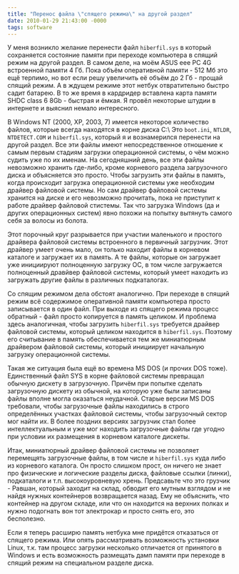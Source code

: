 ```yaml
---
title: "Перенос файла \"спящего режима\" на другой раздел"
date: 2010-01-29 21:43:00 -0000
tags: software
---
```


У меня возникло желание перенести файл `hiberfil.sys` в который сохраняется состояние памяти при переходе компьютера в спящий режим на другой раздел. В самом деле, на моём ASUS eee PC 4G встроенной памяти 4 Гб. Пока объём оперативной памяти - 512 Мб это ещё терпимо, но вот если решу увеличить её объём до 2 Гб - прощай спящий режим. А в ждущем режиме этот нетбук отвратительно быстро садит батарею. В то же время в кардридер вставлена карта памяти SHDC  class 6 8Gb - быстрая и ёмкая. Я провёл некоторые штудии в интернете и выяснил немало интересного.
 
В Windows NT (2000, XP, 2003, 7) имеется некоторое количество файлов, которые всегда находятся в корне диска C:\ Это `boot.ini`, `NTLDR`, `NTDETECT.COM` и `hiberfil.sys`, который я и вознамерился перенести на другой раздел. Все эти файлы имеют непосредственное отношение к самым первым стадиям загрузки операционной системы, о чём можно судить уже по их именам. На сегодняшний день, все эти файлы невозможно хранить где-либо, кроме корневого раздела загрузочного диска и объясняется это просто. Чтобы загрузить эти файлы в память, когда происходит загрузка операционной системы уже необходим драйвер файловой системы. Но сам драйвер файловой системы хранится на диске и его невозможно прочитать, пока не приступит к работе драйвер файловой стистемы. Так что загрузка Windows (да и других операционных систем) явно похожи на попытку вытянуть самого себя за волосы из болота.
 
Этот порочный круг разрывается при участии маленького и простого драйвера файловой системы встроенного в первичный загрузчик. Этот драйвер умеет очень мало, он только находит файлы в корневом каталоге и загружает их в память. А те файлы, которые он загружает уже инициируют полноценную загрузку ОС, в том числе загружается полноценный дравйвер файловой системы, который умеет находить из загружать другие файлы в различных подкаталогах.
 
Со спящим режимом дела обстоят аналогично. При переходе в спящий режим всё содержимое оперативной памяти компьютера просто записывается в один файл. При выходе из спящего режима процесс обратный - файл просто копируется в память целиком. И проблема здесь аналогичная, чтобы загрузить `hiberfil.sys` требуется драйвер файловой системы, который целиком находится в `hiberfil.sys`. Поэтому его считывание в память обеспечивается тем же миниатюрным драйвером файловой системы, который инициирует начальную загрузку операционной системы.
 
Такая же ситуация была ещё во времена MS DOS (и прочих DOS тоже). Единственный файл SYS в корне файловой системы превращал обычную дискету в загрузочную. Причём при попытке сделать загрузочную дискету из обычной, на которую уже были записаны файлы вполне могла оказаться неудачной. Старые версии MS DOS требовали, чтобы загрузочные файлы находились в строго определённых участках файловой системы, чтобы загрузочный сектор мог найти их. В более поздних версиях загрузчик стал более интеллектуальным и уже мог находить загрузочные файлы где угодно при условии их размещения в корневом каталоге дискеты.
 
Итак, миниатюрный драйвер файловой системы не позволяет перемещять загрузочные файлы, в том числе и `hiberfil.sys` куда либо из корневого каталога. Он просто слишком прост, он ничего не знает про физические и логические разделы диска, файловые ссылки (линки), подкаталоги и т.п. высокоуровневую хрень. Предсавьте что это грузчик - Равшан, который заходит на склад, обводит его мутным взглядом и не найдя нужных контейнеров возвращается назад. Ему не объяснить, что контейнер на другом складе, или что он находится на верхних полках и нужно подогнать вон тот электрокар и просто снять его, это бесполезно.
 
Если я теперь расширю память нетбука мне придётся отказаться от спящего режима. Или опять рассматривать возможность установки Linux, т.к. там процесс загрузки несколько отличается от принятого в Windows и есть возможность размещать дамп памяти при переходе в спящий режим на специальном разделе диска.